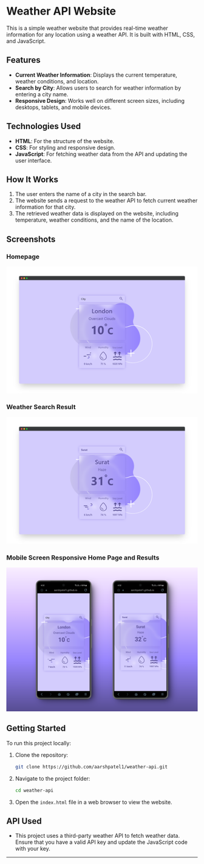 # Weather API Website

This is a simple weather website that provides real-time weather information for any location using a weather API. It is built with HTML, CSS, and JavaScript.

## Features

- **Current Weather Information**: Displays the current temperature, weather conditions, and location.
- **Search by City**: Allows users to search for weather information by entering a city name.
- **Responsive Design**: Works well on different screen sizes, including desktops, tablets, and mobile devices.

## Technologies Used

- **HTML**: For the structure of the website.
- **CSS**: For styling and responsive design.
- **JavaScript**: For fetching weather data from the API and updating the user interface.

## How It Works

1. The user enters the name of a city in the search bar.
2. The website sends a request to the weather API to fetch current weather information for that city.
3. The retrieved weather data is displayed on the website, including temperature, weather conditions, and the name of the location.

## Screenshots

### Homepage
![Homepage Screenshot](screenshots/weather-api-screenshot-1.png)

### Weather Search Result
![Search Result Screenshot](screenshots/weather-api-screenshot-2.png)

### Mobile Screen Responsive Home Page and Results
![Mobile Screen Screenshot](screenshots/weather-api-mobile-screen.png)

## Getting Started

To run this project locally:

1. Clone the repository:
   ```bash
   git clone https://github.com/aarshpatel1/weather-api.git
   ```

2. Navigate to the project folder:
   ```bash
   cd weather-api
   ```

3. Open the `index.html` file in a web browser to view the website.

## API Used

- This project uses a third-party weather API to fetch weather data. Ensure that you have a valid API key and update the JavaScript code with your key.

---
